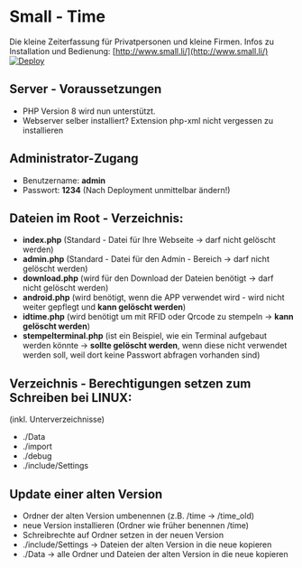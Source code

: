 # Small - Time
Die kleine Zeiterfassung für Privatpersonen und kleine Firmen.
Infos zu Installation und Bedienung: [http://www.small.li/](http://www.small.li/)
[![Deploy](https://www.herokucdn.com/deploy/button.svg)](https://heroku.com/deploy)

## Server - Voraussetzungen
* PHP Version 8 wird nun unterstützt.
* Webserver selber installiert? Extension php-xml nicht vergessen zu installieren

## Administrator-Zugang
* Benutzername: <b>admin</b>
* Passwort: <b>1234</b> (Nach Deployment unmittelbar ändern!)

## Dateien im Root - Verzeichnis:

* <b>index.php</b> (Standard - Datei für Ihre Webseite -> darf nicht gelöscht werden)
* <b>admin.php</b> (Standard - Datei für den Admin - Bereich -> darf nicht gelöscht werden)
* <b>download.php</b> (wird für den Download der Dateien benötigt -> darf nicht gelöscht werden)
* <b>android.php</b> (wird benötigt, wenn die APP verwendet wird - wird nicht weiter gepflegt und <b>kann gelöscht werden</b>)
* <b>idtime.php</b> (wird benötigt um mit RFID oder Qrcode zu stempeln -> <b>kann gelöscht werden</b>)
* <b>stempelterminal.php</b> (ist ein Beispiel, wie ein Terminal aufgebaut werden könnte -> <b>sollte gelöscht werden</b>, wenn diese nicht verwendet werden soll, weil dort keine Passwort abfragen vorhanden sind)

## Verzeichnis - Berechtigungen setzen zum Schreiben bei LINUX: 
(inkl. Unterverzeichnisse)
* ./Data
* ./import
* ./debug
* ./include/Settings

## Update einer alten Version
* Ordner der alten Version umbenennen (z.B. /time -> /time_old)
* neue Version installieren (Ordner wie früher benennen /time)
* Schreibrechte auf Ordner setzen in der neuen Version
* ./include/Settings -> Dateien der alten Version in die neue kopieren
* ./Data -> alle Ordner und Dateien der alten Version in die neue kopieren